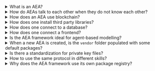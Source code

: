 <details><summary>What is an AEA?</summary>
AEA stands for "Autonomous Economic Agent". An AEA can represent an individual, organisation or object and looks after its owner's interests. AEAs act independently of constant user input and autonomously execute actions to achieve their prescribed goals. Their purpose is to create economic value for their owners.
</details>

<details><summary>How do AEAs talk to each other when they do not know each other?</summary>
For an Autonomous Economic Agent (AEA) to talk to other AEAs, it first needs to find them. Once it does, it should ensure that they both use the same protocol for communication, and if so, they then have to send messages to each other.
<br><br>
The AEA framework, together with some of the services it provides, address all three problems. You can read more about search and discovery <a href="../oef-ledger/">here</a>, protocols <a href="../core-components-1/">here</a>, and the Agent Communication Network (ACN) <a href="../acn/">here</a>.
</details>

<details><summary>How does an AEA use blockchain?</summary>
The AEA framework enables agents to interact with blockchains to settle transactions. Currently, the framework has native support for three different networks: <i>Fetch.ai</i>, <i>Ethereum</i> and <i>Cosmos</i>.
<br><br>
You can read more about the framework's integration with the different blockchains <a href="../ledger-integration/">here</a> and gain a high level overview <a href="../oef-ledger/">here</a>.
</details>

<details><summary>How does one install third party libraries?</summary>
The framework supports the use of third-party libraries hosted on <a href="https://pypi.org" target="_blank">PyPI</a>. You can directly reference the external dependencies of an AEA package (e.g. skill) in its configuration file. From inside an AEA's project directory, the <code>install</code> command can be used to install all the dependencies of the AEA listed in the configuration files of any of it's packages.
</details>

<details><summary>How does one connect to a database?</summary>
You have two options to connect to a database: using the built-in storage solution or using a custom ORM (object-relational mapping) library and backend.
<br><br>
The use of the built-in storage is explained <a href="../generic-storage/">here</a>. For a detailed example of how to use an ORM, follow the <a href="../orm-integration/">ORM guide</a>.
</details>

<details><summary>How does one connect a frontend?</summary>
There are multiple options. The most obvious is using an HTTP server connection and creating a client that communicates with this connection. 
<br><br>
You can find a more detailed discussion <a href="../connect-a-frontend/">here</a>.
</details>

<details><summary>Is the AEA framework ideal for agent-based modelling?</summary>
The goal of agent-based modelling (ABM) is to study the unknown (often complex) behaviour of systems comprised of agents with known (much simpler) behaviour. ABM is a popular technique for studying biological and social systems. Despite some similarities between ABM and the AEA framework, the two have fundamentally different goals. ABM's goal is not the design of agents or solving specific practical or engineering problems. Although it would be potentially possible, it would likely be inefficient to use the AEA framework for that kind of problem. 
<br><br>
You can find more details on the application areas of the AEA framework <a href="../app-areas/">here</a>.
</details>

<details><summary>When a new AEA is created, is the <code>vendor</code> folder populated with some default packages?</summary>
All AEA projects by default hold the <code>fetchai/default:1.1.1</code>, <code>fetchai/state_update:1.1.2</code> and <code>fetchai/signing:1.1.1</code> protocols. These (as all other packages installed from the registry) are placed in the <code>vendor</code> folder. 
<br><br>
You can find more details about the file structure <a href="../package-imports/">here</a>.
</details>

<details><summary>Is there a standardization for private key files?</summary>
Currently, the private keys are stored in <code>.txt</code> files. This is temporary and will be improved soon.
</details>

<details><summary>How to use the same protocol in different skills?</summary>
The details of envelope/message routing by the AEA framework are discussed in <a href="../message-routing/">this guide</a>.
</details>

<details><summary>Why does the AEA framework use its own package registry?</summary>
AEA packages could be described as personalized plugins for the AEA runtime. They are not like a library - they have no direct use outside the context of the framework - and therefore are not suitable for distribution via <a href="https://pypi.org/" target="_blank">PyPI</a>.
</details>
